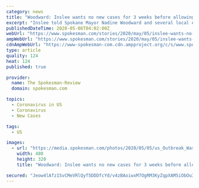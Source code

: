 ```yaml
---
category: news
title: "Woodward: Inslee wants no new cases for 3 weeks before allowing Spokane County to jump ahead"
excerpt: "Inslee told Spokane Mayor Nadine Woodward and several local elected officials during a conference call Tuesday afternoon that he would only allow a county to move from phase one of the state’s reopening plan to phase two if it has no new cases of COVID-19 for three weeks."
publishedDateTime: 2020-05-06T04:02:00Z
webUrl: "https://www.spokesman.com/stories/2020/may/05/inslee-wants-no-new-cases-for-3-weeks-before-allow/"
ampWebUrl: "https://www.spokesman.com/stories/2020/may/05/inslee-wants-no-new-cases-for-3-weeks-before-allow/?amp-content=amp"
cdnAmpWebUrl: "https://www-spokesman-com.cdn.ampproject.org/c/s/www.spokesman.com/stories/2020/may/05/inslee-wants-no-new-cases-for-3-weeks-before-allow/?amp-content=amp"
type: article
quality: 124
heat: 124
published: true

provider:
  name: The Spokesman-Review
  domain: spokesman.com

topics:
  - Coronavirus in US
  - Coronavirus
  - New Cases

tags:
  - US

images:
  - url: "https://media.spokesman.com/photos/2020/05/05/us_Outbreak_Washington_State.JPG_t480.jpg?40e0de30783bb1935d483cf08f48c33db09c842d"
    width: 480
    height: 320
    title: "Woodward: Inslee wants no new cases for 3 weeks before allowing Spokane County to jump ahead"

secured: "Jeow4lAfz1SvCMeVRlQyf5DDDfcYd/v4zBAoiwxM7OgRM3KyZqpXAMSiObOu3tKjCUk+w5pkoKrxdk7t1GSBN9YiswAOtbxfWLQ0j5kBhGg7ohp7w7G4BMhOhKbCBGI3TRmXLcSgF1M+9iZYOiAZYFVnqSYYOlCcbOZQp1iAeYgIDo2Y50FYSGfWZ8usCkmMdubZonCKUvyHrHLVU/gttGgbxXH6/cHdhjfOGDIhocLQOiDRJoYrBr0GiW+8runlC9AWHekQf1P+7aSSFEKKYouX+hyW40qhxUfRmX0E8G+1YwS2/4GKcpTHS7pBcU5A;GyKY0zsstKIRblBQ07HvQQ=="
---
```


